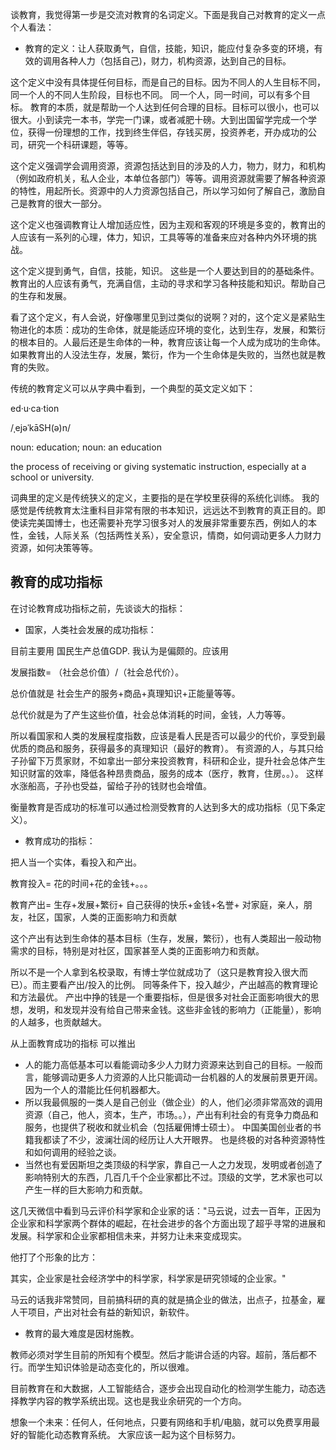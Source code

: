 谈教育，我觉得第一步是交流对教育的名词定义。下面是我自己对教育的定义一点个人看法：

*   教育的定义：让人获取勇气，自信，技能，知识，能应付复杂多变的环境，有效的调用各种人力（包括自己)，财力，机构资源，达到自己的目标。

这个定义中没有具体提任何目标，而是自己的目标。因为不同人的人生目标不同，同一个人的不同人生阶段，目标也不同。 同一个人，同一时间，可以有多个目标。 教育的本质，就是帮助一个人达到任何合理的目标。目标可以很小，也可以很大。小到读完一本书，学完一门课，或者减肥十磅。大到出国留学完成一个学位，获得一份理想的工作，找到终生伴侣，存钱买房，投资养老，开办成功的公司，研究一个科研课题，等等。

这个定义强调学会调用资源，资源包括达到目的涉及的人力，物力，财力，和机构（例如政府机关，私人企业，本单位各部门）等等。调用资源就需要了解各种资源的特性，用起所长。资源中的人力资源包括自己，所以学习如何了解自己，激励自己是教育的很大一部分。

这个定义也强调教育让人增加适应性，因为主观和客观的环境是多变的，教育出的人应该有一系列的心理，体力，知识，工具等等的准备来应对各种内外环境的挑战。

这个定义提到勇气，自信，技能，知识。 这些是一个人要达到目的的基础条件。教育出的人应该有勇气，充满自信，主动的寻求和学习各种技能和知识。帮助自己的生存和发展。

看了这个定义，有人会说，好像哪里见到过类似的说啊？对的，这个定义是紧贴生物进化的本质：成功的生命体，就是能适应环境的变化，达到生存，发展，和繁衍的根本目的。人最后还是生命体的一种，教育应该让每一个人成为成功的生命体。如果教育出的人没法生存，发展，繁衍，作为一个生命体是失败的，当然也就是教育的失败。

传统的教育定义可以从字典中看到，一个典型的英文定义如下：

ed·u·ca·tion

/ˌejəˈkāSH(ə)n/

noun: education; noun: an education

the process of receiving or giving systematic instruction, especially at a school or university.

词典里的定义是传统狭义的定义，主要指的是在学校里获得的系统化训练。 我的感觉是传统教育太注重科目非常有限的书本知识，远远达不到教育的真正目的。即使读完美国博士，也还需要补充学习很多对人的发展非常重要东西，例如人的本性，金钱，人际关系（包括两性关系），安全意识，情商，如何调动更多人力财力资源，如何决策等等。


## 教育的成功指标

在讨论教育成功指标之前，先谈谈大的指标：

*   国家，人类社会发展的成功指标：

目前主要用 国民生产总值GDP.  我认为是偏颇的。应该用

发展指数= （社会总价值）/（社会总代价）。

总价值就是 社会生产的服务+商品+真理知识+正能量等等。

总代价就是为了产生这些价值，社会总体消耗的时间，金钱，人力等等。

所以看国家和人类的发展程度指数，应该是看人民是否可以最少的代价，享受到最优质的商品和服务，获得最多的真理知识（最好的教育）。 有资源的人，与其只给子孙留下万贯家财，不如拿出一部分来投资教育，科研和企业，提升社会总体产生知识财富的效率，降低各种昂贵商品，服务的成本（医疗，教育，住房。。）。 这样水涨船高，子孙也受益，留给子孙的钱财也会增值。

衡量教育是否成功的标准可以通过检测受教育的人达到多大的成功指标（见下条定义）。



*   教育成功的指标：

把人当一个实体，看投入和产出。

教育投入= 花的时间+花的金钱+。。。

教育产出= 生存+发展+繁衍+ 自己获得的快乐+金钱+名誉+ 对家庭，亲人，朋友，社区，国家，人类的正面影响力和贡献

这个产出有达到生命体的基本目标（生存，发展，繁衍），也有人类超出一般动物需求的目标，特别是对社区，国家甚至人类的正面影响力和贡献。

所以不是一个人拿到名校录取，有博士学位就成功了（这只是教育投入很大而已）。而主要看产出/投入的比例。  同等条件下，投入越少，产出越高的教育理论和方法最优。 产出中挣的钱是一个重要指标，但是很多对社会正面影响很大的思想，发明，和发现并没有给自己带来金钱。这些非金钱的影响力（正能量），影响的人越多，也贡献越大。

从上面教育成功的指标 可以推出

*   人的能力高低基本可以看能调动多少人力财力资源来达到自己的目标。一般而言，能够调动更多人力资源的人比只能调动一台机器的人的发展前景更开阔。因为一个人的潜能比任何机器都大。
*   所以我最佩服的一类人是自己创业（做企业）的人，他们必须非常高效的调用资源（自己，他人，资本，生产，市场。。），产出有利社会的有竞争力商品和服务，也提供了税收和就业机会（包括雇佣博士硕士）。 中国美国创业者的书籍我都读了不少，波澜壮阔的经历让人大开眼界。 也是终极的对各种资源特性和如何调用的经验之谈。
*   当然也有爱因斯坦之类顶级的科学家，靠自己一人之力发现，发明或者创造了影响特别大的东西，几百几千个企业家都比不过。顶级的文学，艺术家也可以产生一样的巨大影响力和贡献。

这几天微信中看到马云评价科学家和企业家的话："马云说，过去一百年，正因为企业家和科学家两个群体的崛起，在社会进步的各个方面出现了超乎寻常的进展和发展。科学家和企业家都相信未来，并努力让未来变成现实。

他打了个形象的比方：

其实，企业家是社会经济学中的科学家，科学家是研究领域的企业家。"

马云的话我非常赞同，目前搞科研的真的就是搞企业的做法，出点子，拉基金，雇人干项目，产出对社会有益的新知识，新软件。

*   教育的最大难度是因材施教。

教师必须对学生目前的所知有个模型。然后才能讲合适的内容。超前，落后都不行。而学生知识体验是动态变化的，所以很难。

目前教育在和大数据，人工智能结合，逐步会出现自动化的检测学生能力，动态选择教学内容的教学系统出现。这也是我业余研究的一个方向。

想象一个未来：任何人，任何地点，只要有网络和手机/电脑，就可以免费享用最好的智能化动态教育系统。  大家应该一起为这个目标努力。